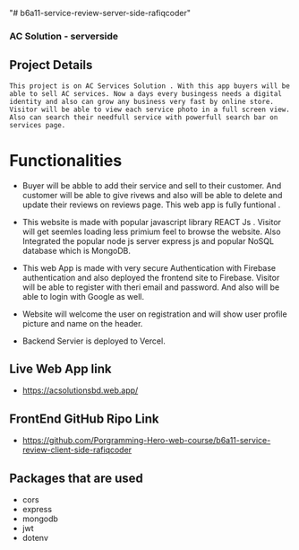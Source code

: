 "# b6a11-service-review-server-side-rafiqcoder"

### AC Solution - serverside

## Project Details

    This project is on AC Services Solution . With this app buyers will be able to sell AC services. Now a days every busingess needs a digital identity and also can grow any business very fast by online store. Visitor will be able to view each service photo in a full screen view. Also can search their needfull service with powerfull search bar on services page.

# Functionalities

- Buyer will be abble to add their service and sell to their customer. And customer will be able to give rivews and also will be able to delete and update their reviews on reviews page. This web app is fully funtional .

- This website is made with popular javascript library REACT Js . Visitor will get seemles loading less primium feel to browse the website. Also Integrated the popular node js server express js and popular NoSQL database which is MongoDB.

- This web App is made with very secure Authentication with Firebase authentication and also deployed the frontend site to Firebase. Visitor will be able to register with theri email and password. And also will be able to login with Google as well.

- Website will welcome the user on registration and will show user profile picture and name on the header.

- Backend Servier is deployed to Vercel.

## Live Web App link

- https://acsolutionsbd.web.app/

## FrontEnd GitHub Ripo Link

- https://github.com/Porgramming-Hero-web-course/b6a11-service-review-client-side-rafiqcoder

## Packages that are used

- cors
- express
- mongodb
- jwt
- dotenv


